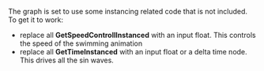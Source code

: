 The graph is set to use some instancing related code that is not included.
To get it to work:
- replace all **GetSpeedControllInstanced** with an input float. This controls the speed of the swimming animation
- replace all **GetTimeInstanced** with an input float or a delta time node. This drives all the sin waves. 
